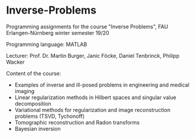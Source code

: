# Inverse-Problems
Programming assignments for the course "Inverse Problems", FAU Erlangen-Nürnberg winter semester 19/20

Programming language: MATLAB

Lecturer: Prof. Dr. Martin Burger, Janic Föcke, Daniel Tenbrinck, Philipp Wacker

Content of the course:
- Examples of inverse and ill-posed problems in engineering and medical imaging
- Linear regularization methods in Hilbert spaces and singular value decomposition
- Variational methods for regularization and image reconstruction problems (TSVD, Tychonoff)
- Tomographic reconstruction and Radon transforms
- Bayesian inversion
